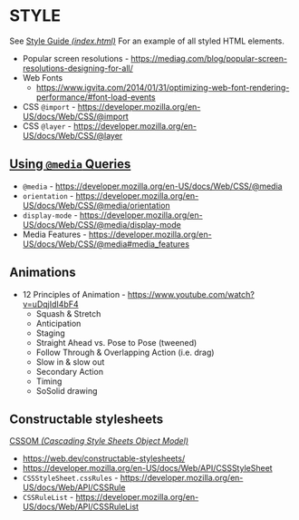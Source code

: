 # STYLE

See [Style Guide _(index.html)_](index.html) For an example of all styled HTML elements.

  - Popular screen resolutions - https://mediag.com/blog/popular-screen-resolutions-designing-for-all/
  - Web Fonts
    - https://www.igvita.com/2014/01/31/optimizing-web-font-rendering-performance/#font-load-events
  - CSS `@import` - https://developer.mozilla.org/en-US/docs/Web/CSS/@import
  - CSS `@layer`  - https://developer.mozilla.org/en-US/docs/Web/CSS/@layer

## [Using `@media` Queries](https://developer.mozilla.org/en-US/docs/Web/CSS/Media_Queries/Using_media_queries)

  - `@media` - https://developer.mozilla.org/en-US/docs/Web/CSS/@media
  - `orientation` - https://developer.mozilla.org/en-US/docs/Web/CSS/@media/orientation
  - `display-mode` - https://developer.mozilla.org/en-US/docs/Web/CSS/@media/display-mode
  - Media Features - https://developer.mozilla.org/en-US/docs/Web/CSS/@media#media_features

## Animations

  - 12 Principles of Animation - https://www.youtube.com/watch?v=uDqjIdI4bF4
    - Squash & Stretch
    - Anticipation
    - Staging
    - Straight Ahead vs. Pose to Pose (tweened)
    - Follow Through & Overlapping Action (i.e. drag)
    - Slow in & slow out
    - Secondary Action
    - Timing
    - SoSolid drawing

## Constructable stylesheets

[CSSOM _(Cascading Style Sheets Object Model)_](https://developer.mozilla.org/en-US/docs/Web/API/CSS_Object_Model)

  - https://web.dev/constructable-stylesheets/
  - https://developer.mozilla.org/en-US/docs/Web/API/CSSStyleSheet
  - `CSSStyleSheet.cssRules` - https://developer.mozilla.org/en-US/docs/Web/API/CSSRule
  - `CSSRuleList` - https://developer.mozilla.org/en-US/docs/Web/API/CSSRuleList
